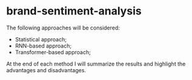 # brand-sentiment-analysis
The following approaches will be considered:
- Statistical approach;
- RNN-based approach;
- Transformer-based approach;

At the end of each method I will summarize the results and highlight the advantages and disadvantages.
